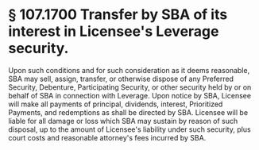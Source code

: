 # § 107.1700   Transfer by SBA of its interest in Licensee's Leverage security.

Upon such conditions and for such consideration as it deems reasonable, SBA may sell, assign, transfer, or otherwise dispose of any Preferred Security, Debenture, Participating Security, or other security held by or on behalf of SBA in connection with Leverage. Upon notice by SBA, Licensee will make all payments of principal, dividends, interest, Prioritized Payments, and redemptions as shall be directed by SBA. Licensee will be liable for all damage or loss which SBA may sustain by reason of such disposal, up to the amount of Licensee's liability under such security, plus court costs and reasonable attorney's fees incurred by SBA. 




